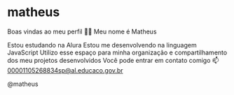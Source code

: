 # matheus
Boas vindas ao meu perfil 💙💙
Meu nome é Matheus

Estou estudando na Alura
Estou me desenvolvendo na linguagem JavaScript
Utilizo esse espaço para minha organização e compartilhamento dos meu projetos desenvolvidos
Você pode entrar em contato comigo 📫
00001105268834sp@al.educaco.gov.br

@matheus

